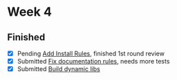 Week 4
====

## Finished
- [x] Pending [Add Install Rules](https://github.com/snowleopard/hadrian/pull/312), finished 1st round review
- [x] Submitted [Fix documentation rules](https://github.com/snowleopard/hadrian/pull/324), needs more tests
- [x] Submitted [Build dynamic libs](https://github.com/snowleopard/hadrian/pull/325)
